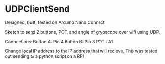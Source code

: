 # UDPClientSend
Designed, built, tested on Arduino Nano Connect 

Sketch to send 2 buttons, POT, and angle of gryoscope over wifi using UDP.

Connections: 
  Button A: Pin 4
  Button B: Pin 3
  POT : A1

 Change local IP address to the IP address that will recieve. This was tested out sending to a python script on a RPI
